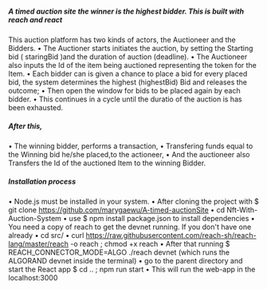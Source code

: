 ##### A timed auction site the winner is the highest bidder. This is built with reach and react

This auction platform has two kinds of actors, the Auctioneer and the Bidders.
•	The Auctioner starts initiates the auction, by setting the Starting bid ( staringBid )and the duration of auction (deadline).
•	The Auctioneer also inputs the Id of the item being auctioned representing the token for the Item.
•	Each bidder can is given a chance to place a bid for every placed bid, the system determines the highest (highestBid) Bid and releases the outcome;
•	Then open the window for bids to be placed again by each bidder.
•	This continues in a cycle until the duratio of the auction is has been exhausted.
##### After this,
•	The winning bidder, performs a transaction,
•	Transfering funds equal to the Winning bid he/she placed,to the actioneer,
•	And the auctioneer also Transfers the Id of the auctioned Item to the winning Bidder.
##### Installation process
•	Node.js must be installed in your system.
•	After cloning the project with $ git clone https://github.com/marygaewu/A-timed-auctionSite
•	cd Nft-With-Auction-System
•	use $ npm install package.json to install dependencies
•	You need a copy of reach to get the devnet running. If you don't have one already
•	cd src/
•	curl https://raw.githubusercontent.com/reach-sh/reach-lang/master/reach -o reach ; chmod +x reach
•	After that running $ REACH_CONNECTOR_MODE=ALGO ./reach devnet (which runs the ALGORAND devnet inside the terminal)
•	go to the parent directory and start the React app $ cd .. ; npm run start
•	This will run the web-app in the localhost:3000


